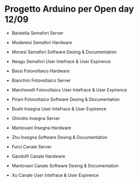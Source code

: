 # Progetto Arduino per Open day 12/09 

* Baratella     Semafori        Server  
* Modenesi      Semafori        Hardware 
* Monesi        Semafori        Software Desing & Documentation 
* Neagu         Semafori        User Intefrace & User Expirence

* Bassi         Fotovoltaico    Hardware
* Bianchini     Fotovoltaico    Server
* Marcheselli   Fotovoltaico    User Intefrace & User Expirence
* Pirani        Fotovoltaico    Software Desing & Documentation

* Bushi         Insegna         User Intefrace & User Expirence
* Ghirotto      Insegna         Server
* Mantovani     Insegna         Hardware
* Zhu           Insegna         Software Desing & Documentation

* Furci         Canale          Server
* Gandolfi      Canale          Hardware
* Mantovani     Canale          Software Desing & Documentation
* Xu            Canale          User Intefrace & User Expirence 